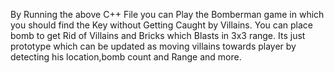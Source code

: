 By Running the above C++ File you can Play the Bomberman game in which you should find the Key without Getting Caught by Villains.
You can place bomb to get Rid of Villains and Bricks which Blasts in 3x3 range.
Its just prototype which can be updated as moving villains towards player by detecting his location,bomb count and Range and more.
